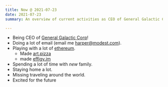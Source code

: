 ```yaml
---
title: Now @ 2021-07-23
date: 2021-07-23
summary: An overview of current activities as CEO of General Galactic Corp, exploring Ethereum projects, family time, and thoughts during the pandemic era.

---
```


* Being CEO of [General Galactic Corp](https://galactic.io)!
* Doing a lot of email (email me [harper@modest.com](mailto:harper@modest.com)).
* Playing with a lot of [ethereum](https://art.pizza/harper.eth).
    * Made [art.pizza](https://art.pizza/harper.eth)
    * made [effigy.im](https://effigy.im)
* Spending a lot of time with *new* family.
* Staying home a lot.
* Missing traveling around the world.
* Excited for the future
